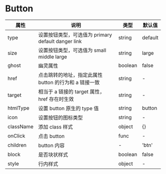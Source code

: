 # Button

| 属性      | 说明                                                  | 类型    | 默认值  |
| --------- | ----------------------------------------------------- | ------- | ------- |
| type      | 设置按钮类型，可选值为 primary default danger link    | string  | default |
| size      | 设置按钮类型，可选值为 small middle large             | string  | large   |
| ghost     | 幽灵属性                                              | boolean | false   |
| href      | 点击跳转的地址，指定此属性 button 的行为和 a 链接一致 | string  | -       |  |
| target    | 相当于 a 链接的 target 属性，href 存在时生效          | string  | -       |
| htmlType  | 设置 button 原生的 type 值                            | string  | button  |
| icon      | 设置按钮的图标类型                                    | string  | -       |
| className | 添加 class 样式                                       | object  | {}      |
| onClick   | 点击 button                                           | func    | -       |
| children  | button 内容                                           | -       | 'btn'   |
| block     | 是否块状样式                                          | boolean | false   |
| style     | 行内样式                                              | object  | -       |
